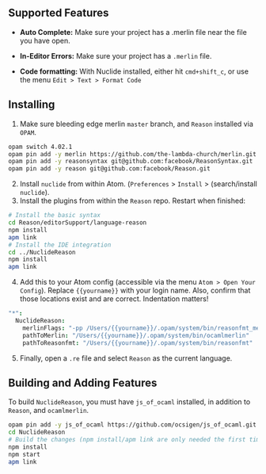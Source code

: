 Supported Features
------------------

- __Auto Complete:__ Make sure your project has a .merlin file near the file you have open.

- __In-Editor Errors:__ Make sure your project has a `.merlin` file.

- __Code formatting:__ With Nuclide installed, either hit `cmd+shift_c`, or use the menu `Edit > Text > Format Code`

Installing
------------------

1. Make sure bleeding edge merlin `master` branch, and `Reason` installed via `OPAM`.
  ```sh
  opam switch 4.02.1
  opam pin add -y merlin https://github.com/the-lambda-church/merlin.git
  opam pin add -y reasonsyntax git@github.com:facebook/ReasonSyntax.git
  opam pin add -y reason git@github.com:facebook/Reason.git

  ```
2. Install `nuclide` from within Atom. (`Preferences` > `Install` > (search/install `nuclide`).
3. Install the plugins from within the `Reason` repo. Restart when finished:
```sh
# Install the basic syntax
cd Reason/editorSupport/language-reason
npm install
apm link
# Install the IDE integration
cd ../NuclideReason
npm install
apm link
```

4. Add this to your Atom config (accessible via the menu `Atom > Open Your Config`). Replace `{{yourname}}` with your login name. Also, confirm that those locations exist and are correct. Indentation matters!
```cson
"*":
  NuclideReason:
    merlinFlags: "-pp /Users/{{yourname}}/.opam/system/bin/reasonfmt_merlin"
    pathToMerlin: "/Users/{{yourname}}/.opam/system/bin/ocamlmerlin"
    pathToReasonfmt: "/Users/{{yourname}}/.opam/system/bin/reasonfmt"
```

5. Finally, open a `.re` file and select `Reason` as the current language.

Building and Adding Features
------------------
To build `NuclideReason`, you must have `js_of_ocaml` installed, in addition to `Reason`, and `ocamlmerlin`.
```sh
opam pin add -y js_of_ocaml https://github.com/ocsigen/js_of_ocaml.git
cd NuclideReason
# Build the changes (npm install/apm link are only needed the first time)
npm install
npm start
apm link
```
